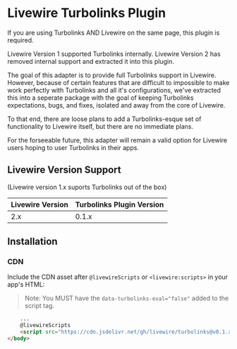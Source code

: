 # Livewire Turbolinks Plugin

If you are using Turbolinks AND Livewire on the same page, this plugin is required.

Livewire Version 1 supported Turbolinks internally. Livewire Version 2 has removed internal support and extracted it into this plugin.

The goal of this adapter is to provide full Turbolinks support in Livewire. However, because of certain features that are difficult to impossible to make work perfectly with Turbolinks and all it's configurations, we've extracted this into a seperate package with the goal of keeping Turbolinks expectations, bugs, and fixes, isolated and away from the core of Livewire.

To that end, there are loose plans to add a Turbolinks-esque set of functionality to Livewire itself, but there are no immediate plans.

For the forseeable future, this adapter will remain a valid option for Livewire users hoping to user Turbolinks in their apps.

## Livewire Version Support
(Livewire version 1.x suports Turbolinks out of the box)

Livewire Version | Turbolinks Plugin Version
--- | ---
2.x | 0.1.x

## Installation
### CDN
Include the CDN asset after `@livewireScripts` or  `<livewire:scripts>` in your app's HTML:

> Note: You MUST have the `data-turbolinks-eval="false"` added to the script tag.

```html
    ...
    @livewireScripts
    <script src="https://cdn.jsdelivr.net/gh/livewire/turbolinks@v0.1.x/dist/livewire-turbolinks.js" data-turbolinks-eval="false"></script>
</body>
```
